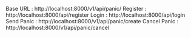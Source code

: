 Base URL        : http://localhost:8000/v1/api/panic/
Register        : http://localhost:8000/api/register
Login           : http://localhost:8000/api/login
Send Panic      : http://localhost:8000/v1/api/panic/create
Cancel Panic    : http://localhost:8000/v1/api/panic/cancel